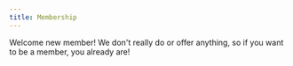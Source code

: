 ```yaml
---
title: Membership
---
```


Welcome new member! We don't really do or offer anything, so if you
want to be a member, you already are!